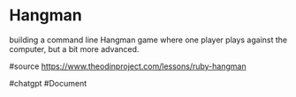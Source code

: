 # Hangman
building a command line Hangman game where one player plays against the computer, but a bit more advanced.

#source
https://www.theodinproject.com/lessons/ruby-hangman

#chatgpt #Document
